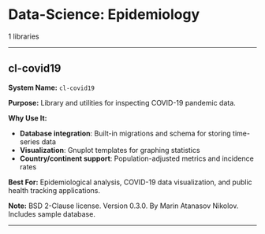 # Data-Science: Epidemiology

1 libraries

---

## cl-covid19

**System Name:** `cl-covid19`

**Purpose:** Library and utilities for inspecting COVID-19 pandemic data.

**Why Use It:**
- **Database integration**: Built-in migrations and schema for storing time-series data
- **Visualization**: Gnuplot templates for graphing statistics
- **Country/continent support**: Population-adjusted metrics and incidence rates

**Best For:** Epidemiological analysis, COVID-19 data visualization, and public health tracking applications.

**Note:** BSD 2-Clause license. Version 0.3.0. By Marin Atanasov Nikolov. Includes sample database.

---


